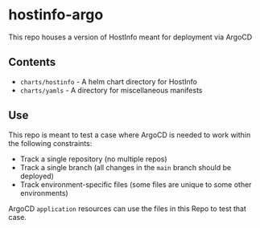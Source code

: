 # hostinfo-argo

This repo houses a version of HostInfo meant for deployment via ArgoCD


## Contents

- `charts/hostinfo` - A helm chart directory for HostInfo
- `charts/yamls` - A directory for miscellaneous manifests


## Use

This repo is meant to test a case where ArgoCD is needed to work within the following constraints:

- Track a single repository (no multiple repos)
- Track a single branch (all changes in the `main` branch should be deployed)
- Track environment-specific files (some files are unique to some other environments)

ArgoCD `application` resources can use the files in this Repo to test that case.